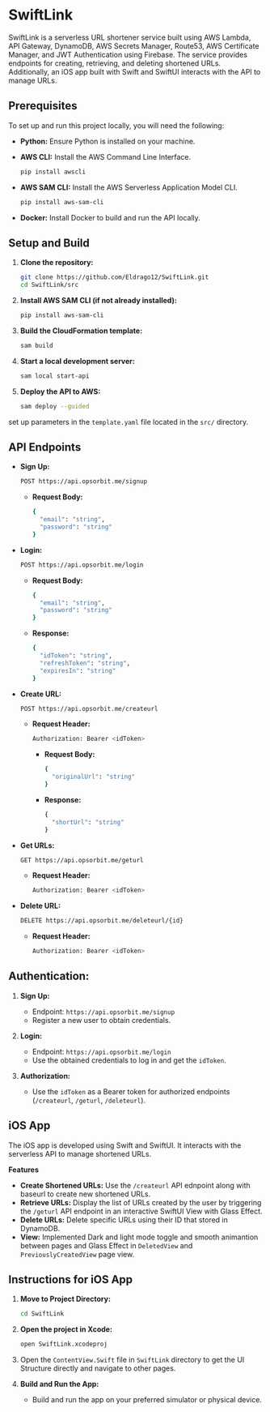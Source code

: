 # SwiftLink

SwiftLink is a serverless URL shortener service built using AWS Lambda, API Gateway, DynamoDB, AWS Secrets Manager, Route53, AWS Certificate Manager, and JWT Authentication using Firebase. The service provides endpoints for creating, retrieving, and deleting shortened URLs. Additionally, an iOS app built with Swift and SwiftUI interacts with the API to manage URLs.

## Prerequisites

To set up and run this project locally, you will need the following:

- **Python:** Ensure Python is installed on your machine.
  
- **AWS CLI:** Install the AWS Command Line Interface.
  ```bash
  pip install awscli
  ```
  
- **AWS SAM CLI:** Install the AWS Serverless Application Model CLI.
  ```bash
  pip install aws-sam-cli
  ```
  
- **Docker:** Install Docker to build and run the API locally.


## Setup and Build

1. **Clone the repository:**
    ```bash
    git clone https://github.com/Eldrago12/SwiftLink.git
    cd SwiftLink/src
    ```

2. **Install AWS SAM CLI (if not already installed):**
   ```bash
   pip install aws-sam-cli
   ```

3. **Build the CloudFormation template:**
   ```bash
   sam build
   ```

4. **Start a local development server:**
   ```bash
   sam local start-api
   ```

5. **Deploy the API to AWS:**
   ```bash
   sam deploy --guided
   ```

set up parameters in the `template.yaml` file located in the `src/` directory.


## API Endpoints

- **Sign Up:**
  ```bash
  POST https://api.opsorbit.me/signup
  ```
  
  - **Request Body:**
    ```bash
    {
      "email": "string",
      "password": "string"
    }
    ```

- **Login:**
  ```bash
  POST https://api.opsorbit.me/login
  ```
  
  - **Request Body:**
    ```bash
    {
      "email": "string",
      "password": "string"
    }
    ```

  - **Response:**
    ```bash
    {
      "idToken": "string",
      "refreshToken": "string",
      "expiresIn": "string"
    }
    ```

- **Create URL:**
  ```bash
  POST https://api.opsorbit.me/createurl
  ```
  
  - **Request Header:**
    ```bash
    Authorization: Bearer <idToken>
    ```
    - **Request Body:**
      ```bash
      {
        "originalUrl": "string"
      }
    - **Response:**
      ```bash
      {
        "shortUrl": "string"
      }

- **Get URLs:**
  ```bash
  GET https://api.opsorbit.me/geturl
  ```
  - **Request Header:**
    ```bash
    Authorization: Bearer <idToken>
    ```

- **Delete URL:**
  ```bash
  DELETE https://api.opsorbit.me/deleteurl/{id}
  ```
  - **Request Header:**
    ```bash
    Authorization: Bearer <idToken>
    ```

## Authentication:

1. **Sign Up:**
   - Endpoint: `https://api.opsorbit.me/signup`
   - Register a new user to obtain credentials.

2. **Login:**
   - Endpoint: `https://api.opsorbit.me/login`
   - Use the obtained credentials to log in and get the `idToken`.
  
3. **Authorization:**
   - Use the `idToken` as a Bearer token for authorized endpoints (`/createurl`, `/geturl`, `/deleteurl`).
  

## iOS App

The iOS app is developed using Swift and SwiftUI. It interacts with the serverless API to manage shortened URLs.

**Features**

  - **Create Shortened URLs:** Use the `/createurl` API ednpoint along with baseurl to create new shortened URLs.
  - **Retrieve URLs:** Display the list of URLs created by the user by triggering the `/geturl` API endpoint in an interactive SwiftUI View with Glass Effect.
  - **Delete URLs:** Delete specific URLs using their ID that stored in DynamoDB.
  - **View:** Implemented Dark and light mode toggle and smooth animantion between pages and Glass Effect in `DeletedView` and `PreviouslyCreatedView` page view.

## Instructions for iOS App

1. **Move to Project Directory:**
   ```bash
   cd SwiftLink
   ```

2. **Open the project in Xcode:**
   ```bash
   open SwiftLink.xcodeproj
   ```

3. Open the `ContentView.Swift` file in `SwiftLink` directory to get the UI Structure directly and navigate to other pages. 

4. **Build and Run the App:**
   - Build and run the app on your preferred simulator or physical device.
